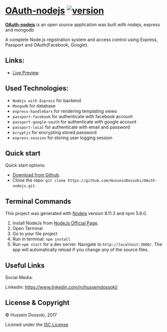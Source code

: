 # [OAuth-nodejs](#)  [![version][version-badge]][CHANGELOG]


**[OAuth-nodejs](https://oauth-nodejs.herokuapp.com)** is an open source application was built with nodejs, express and mongodb

  
A complete Node.js registration system and access control using Express, Passport and OAuth(Facebook, Google).

## Links:

+ [Live Preview](https://oauth-nodejs.herokuapp.com)


## Used Technologies:

+ ```Nodejs with Express``` for backend
+ ```Mongodb``` for database
+ ```express-handlebars``` for rendering templating views
+ ```passport-facebook``` for authenticate with facebook account
+ ```passport-google-oauth``` for authenticate with google account
+ ```passport-local``` for authenticate with email and password
+ ```bcryptjs``` for encrypting stored password
+ ```express-session``` for storing user logging session 


## Quick start

Quick start options:

- [Download from Github](https://github.com/HusseinDossoki/OAuth-nodejs/archive/master.zip).
- Clone the repo: `git clone https://github.com/HusseinDossoki/OAuth-nodejs.git`.

## Terminal Commands

This project was generated with [Nodejs](https://nodejs.org/en) version 8.11.3 and npm 5.6.0.

1. Install NodeJs from [NodeJs Official Page](https://nodejs.org/en).
2. Open Terminal
3. Go to your file project
4. Run in terminal: ```npm install```
5. Run `npm start` for a dev server. Navigate to `http://localhost:3000/`. The app will automatically reload if you change any of the source files.



## Useful Links


Social Media:

Linkedin: <https://www.linkedin.com/in/husseindossoki/>

## License & Copyright
  
© Hussein Dossoki, 2017

Licened under the  [ISC License](https://github.com/HusseinDossoki/OAuth-nodejs/blob/master/LICENSE)


[CHANGELOG]: ./CHANGELOG.md

[version-badge]: https://img.shields.io/badge/version-1.0.1-blue.svg
